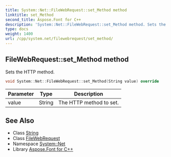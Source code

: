 ```yaml
---
title: System::Net::FileWebRequest::set_Method method
linktitle: set_Method
second_title: Aspose.Font for C++
description: 'System::Net::FileWebRequest::set_Method method. Sets the HTTP method in C++.'
type: docs
weight: 1400
url: /cpp/system.net/filewebrequest/set_method/
---
```

## FileWebRequest::set_Method method


Sets the HTTP method.

```cpp
void System::Net::FileWebRequest::set_Method(String value) override
```


| Parameter | Type | Description |
| --- | --- | --- |
| value | String | The HTTP method to set. |

## See Also

* Class [String](../../../system/string/)
* Class [FileWebRequest](../)
* Namespace [System::Net](../../)
* Library [Aspose.Font for C++](../../../)
